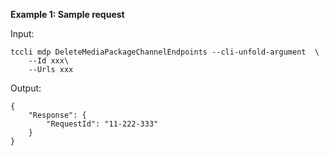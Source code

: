 **Example 1: Sample request**



Input: 

```
tccli mdp DeleteMediaPackageChannelEndpoints --cli-unfold-argument  \
    --Id xxx\
    --Urls xxx
```

Output: 
```
{
    "Response": {
        "RequestId": "11-222-333"
    }
}
```

